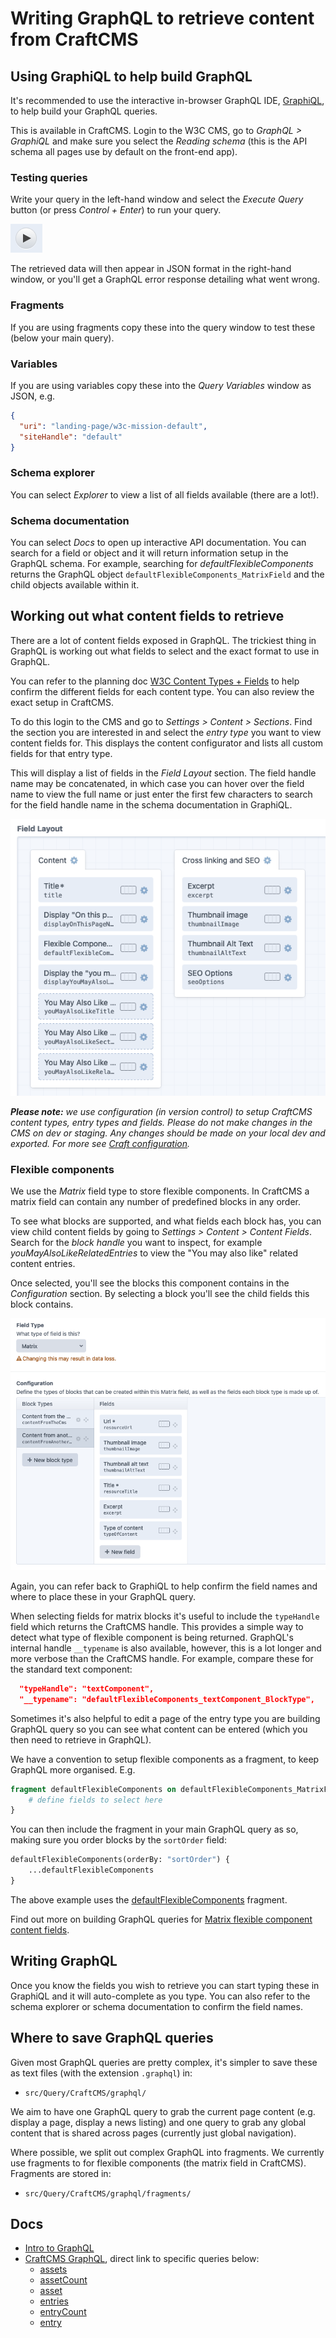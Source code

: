 # Writing GraphQL to retrieve content from CraftCMS

## Using GraphiQL to help build GraphQL

It's recommended to use the interactive in-browser GraphQL IDE, [GraphiQL](https://github.com/graphql/graphiql), 
to help build your GraphQL queries.

This is available in CraftCMS. Login to the W3C CMS, go to
_GraphQL > GraphiQL_ and make sure you select the _Reading schema_ (this is the API schema all pages use by default on 
the front-end app). 

### Testing queries
Write your query in the left-hand window and select the _Execute Query_ button (or press _Control + Enter_) to run your query. 

![Execute query button in GraphiQL](../images/graphiql_execute_button.png)

The retrieved data will then appear in JSON format in the right-hand window, or you'll get a GraphQL error response 
detailing what went wrong.

### Fragments
If you are using fragments copy these into the query window to test these (below your main query).

### Variables
If you are using variables copy these into the _Query Variables_ window as JSON, e.g.

```json
{
  "uri": "landing-page/w3c-mission-default",
  "siteHandle": "default"
}
```

### Schema explorer
You can select _Explorer_ to view a list of all fields available (there are a lot!). 

### Schema documentation
You can select _Docs_ to open up interactive API documentation. You can search for a field or object and it will 
return information setup in the GraphQL schema. For example, searching for _defaultFlexibleComponents_ returns the
GraphQL object `defaultFlexibleComponents_MatrixField` and the child objects available within it.

## Working out what content fields to retrieve

There are a lot of content fields exposed in GraphQL. The trickiest thing in GraphQL is working out what fields to select 
and the exact format to use in GraphQL.

You can refer to the planning doc [W3C Content Types + Fields](https://docs.google.com/spreadsheets/d/10p_TzKw2OPz80feWzRIN2bbpqYJeXXADnDT93xgKq2Y/view)
to help confirm the different fields for each content type. You can also review the exact setup in CraftCMS.

To do this login to the CMS and go to _Settings > Content > Sections_. Find the section you are interested in and select 
the _entry type_ you want to view content fields for. This displays the content configurator and lists all custom fields 
for that entry type.

This will display a list of fields in the _Field Layout_ section. The field handle name may be concatenated, in which case 
you can hover over the field name to view the full name or just enter the first few characters to search for the 
field handle name in the schema documentation in GraphiQL.

![Example of section field setup for default page entry type](../images/section-craft-cms.png)

_**Please note:** we use configuration (in version control) to setup CraftCMS content types, entry types and fields. Please do not make changes
in the CMS on dev or staging. Any changes should be made on your local dev and exported. For more see [Craft configuration](https://github.com/w3c/w3c-website-craft/blob/main/docs/craft_configuration.md)._

### Flexible components

We use the _Matrix_ field type to store flexible components. In CraftCMS a matrix field can contain 
any number of predefined blocks in any order. 

To see what blocks are supported, and what fields each block has, you can view child content fields by going to 
_Settings > Content > Content Fields_. Search for the _block handle_ you want to inspect, 
for example _youMayAlsoLikeRelatedEntries_ to view the "You may also like" related content entries.

Once selected, you'll see the blocks this component contains in the _Configuration_ section. By selecting a block you'll
see the child fields this block contains.

![](../images/content-field-craft-cms.png)

Again, you can refer back to GraphiQL to help confirm the field names and where to place these in your GraphQL query.

When selecting fields for matrix blocks it's useful to include the `typeHandle` field which returns the CraftCMS 
handle. This provides a simple way to detect what type of flexible component is being returned. 
GraphQL's internal handle `__typename` is also available, however, this is a lot longer and more verbose than the 
CraftCMS handle. For example, compare these for the standard text component:

```json
  "typeHandle": "textComponent",
  "__typename": "defaultFlexibleComponents_textComponent_BlockType",
```

Sometimes it's also helpful to edit a page of the entry type you are building GraphQL query so you can 
see what content can be entered (which you then need to retrieve in GraphQL).

We have a convention to setup flexible components as a fragment, to keep GraphQL more organised. E.g.

```graphql
fragment defaultFlexibleComponents on defaultFlexibleComponents_MatrixField {
    # define fields to select here
}
```

You can then include the fragment in your main GraphQL query as so, making sure you order blocks by the `sortOrder` field:

```graphql
defaultFlexibleComponents(orderBy: "sortOrder") {
    ...defaultFlexibleComponents
}
```

The above example uses the [defaultFlexibleComponents](../../src/Query/CraftCMS/graphql/fragments/defaultFlexibleComponents.graphql) fragment.

Find out more on building GraphQL queries for [Matrix flexible component content fields](matrix-flexible-components.md). 

## Writing GraphQL

Once you know the fields you wish to retrieve you can start typing these in GraphiQL and it will auto-complete
as you type. You can also refer to the schema explorer or schema documentation to confirm the field names.

## Where to save GraphQL queries

Given most GraphQL queries are pretty complex, it's simpler to save these as text files (with the extension `.graphql`) in:

* `src/Query/CraftCMS/graphql/`

We aim to have one GraphQL query to grab the current page content (e.g. display a page, display a news listing) and one 
query to grab any global content that is shared across pages (currently just global navigation).

Where possible, we split out complex GraphQL into fragments. We currently use fragments to for flexible components 
(the matrix field in CraftCMS). Fragments are stored in:

* `src/Query/CraftCMS/graphql/fragments/`

## Docs

* [Intro to GraphQL](https://graphql.org/learn/)
* [CraftCMS GraphQL](https://craftcms.com/docs/3.x/graphql.html#), direct link to specific queries below:
  * [assets](https://craftcms.com/docs/3.x/graphql.html#the-assets-query)
  * [assetCount](https://craftcms.com/docs/3.x/graphql.html#the-assetcount-query)
  * [asset](https://craftcms.com/docs/3.x/graphql.html#the-asset-query)
  * [entries](https://craftcms.com/docs/3.x/graphql.html#the-entries-query)
  * [entryCount](https://craftcms.com/docs/3.x/graphql.html#the-entrycount-query)
  * [entry](https://craftcms.com/docs/3.x/graphql.html#the-entry-query) 
